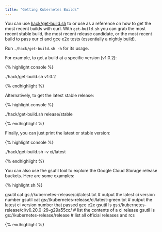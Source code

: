 ```yaml
---
title: "Getting Kubernetes Builds"
---
```

You can use [hack/get-build.sh](http://releases.k8s.io/release-1.1/hack/get-build.sh) to or use as a reference on how to get the most recent builds with curl. With `get-build.sh` you can grab the most recent stable build, the most recent release candidate, or the most recent build to pass our ci and gce e2e tests (essentially a nightly build).

Run `./hack/get-build.sh -h` for its usage.

For example, to get a build at a specific version (v1.0.2):

{% highlight console %}

./hack/get-build.sh v1.0.2

{% endhighlight %}

Alternatively, to get the latest stable release:

{% highlight console %}

./hack/get-build.sh release/stable

{% endhighlight %}

Finally, you can just print the latest or stable version:

{% highlight console %}

./hack/get-build.sh -v ci/latest

{% endhighlight %}

You can also use the gsutil tool to explore the Google Cloud Storage release buckets. Here are some examples:

{% highlight sh %}

gsutil cat gs://kubernetes-release/ci/latest.txt          # output the latest ci version number
gsutil cat gs://kubernetes-release/ci/latest-green.txt    # output the latest ci version number that passed gce e2e
gsutil ls gs://kubernetes-release/ci/v0.20.0-29-g29a55cc/ # list the contents of a ci release
gsutil ls gs://kubernetes-release/release                 # list all official releases and rcs

{% endhighlight %}



